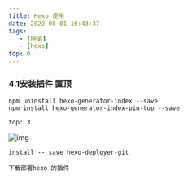 ```yaml
---
title: Hexo 使用
date: 2022-08-01 16:43:37
tags: 
   - [随笔]
   - [hexo]
top: 0
---
```


### 4.1安装插件  置顶
<!--more-->

```
npm uninstall hexo-generator-index --save
npm install hexo-generator-index-pin-top --save

top: 3
```
![img](https://img2.baidu.com/it/u=2066441901,1215943116&fm=253&app=138&size=w931&n=0&f=JPEG&fmt=auto?sec=1659459600&t=b10c51f1e14a8472525b781c3e47fc92)

```
install -- save hexo-deployer-git

下载部署hexo 的插件
```
